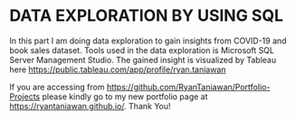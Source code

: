 # DATA EXPLORATION BY USING SQL

In this part I am doing data exploration to gain insights from COVID-19 and book sales dataset. Tools used in the data exploration is Microsoft SQL Server Management Studio.
The gained insight is visualized by Tableau here https://public.tableau.com/app/profile/ryan.taniawan


If you are accessing from https://github.com/RyanTaniawan/Portfolio-Projects please kindly go to my new portfolio page at https://ryantaniawan.github.io/.
Thank You!

